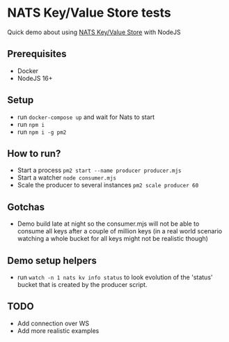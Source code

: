 # NATS Key/Value Store tests

Quick demo about using [NATS Key/Value Store](https://docs.nats.io/nats-concepts/jetstream/key-value-store) with NodeJS

## Prerequisites

- Docker
- NodeJS 16+

## Setup

- run `docker-compose up` and wait for Nats to start
- run `npm i`
- run `npm i -g pm2`

## How to run?

- Start a process `pm2 start --name producer producer.mjs`
- Start a watcher `node consumer.mjs`
- Scale the producer to several instances `pm2 scale producer 60`

## Gotchas

- Demo build late at night so the consumer.mjs will not be able to consume all keys after a couple of million keys (in a real world scenario watching a whole bucket for all keys might not be realistic though)

## Demo setup helpers

- run `watch -n 1 nats kv info status` to look evolution of the 'status' bucket that is created by the producer script.

## TODO

- Add connection over WS
- Add more realistic examples
